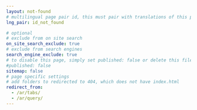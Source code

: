 ```yaml
---
layout: not-found
# multilingual page pair id, this must pair with translations of this page. (This name must be unique)
lng_pair: id_not_found

# optional
# exclude from on site search
on_site_search_exclude: true
# exclude from search engines
search_engine_exclude: true
# to disable this page, simply set published: false or delete this file
#published: false
sitemap: false
# page specific settings
# add folders to redirected to 404, which does not have index.html
redirect_from:
  - /ar/tabs/
  - /ar/query/
---
```

